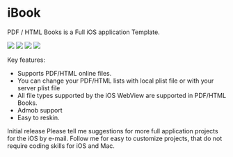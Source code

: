 # iBook
PDF / HTML Books is a Full iOS application Template.

![](https://cloud.githubusercontent.com/assets/8136464/26004483/f56f9cec-372d-11e7-82d7-5fb27cbe94cd.png)
![](https://cloud.githubusercontent.com/assets/8136464/26004485/f5704c28-372d-11e7-98cb-1f743a960852.png)
![](https://cloud.githubusercontent.com/assets/8136464/26004482/f56ef0a8-372d-11e7-83b7-625ea6986ffb.png)
![](https://cloud.githubusercontent.com/assets/8136464/26004856/22438e76-372f-11e7-803b-547912b1eaae.png)

Key features:

- Supports PDF/HTML online files.
- You can change your PDF/HTML lists with local plist file or with your server plist file
- All file types supported by the iOS WebView are supported in PDF/HTML Books.
- Admob support
- Easy to reskin.


Initial release
Please tell me suggestions for more full application projects for the iOS by e-mail.
Follow me for easy to customize projects, that do not require coding skills for iOS and Mac.

